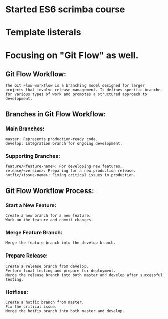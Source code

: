 # Started ES6 scrimba course

# Template listerals

# Focusing on "Git Flow" as well.

## Git Flow Workflow:
    The Git Flow workflow is a branching model designed for larger projects that involve release management. It defines specific branches for various types of work and promotes a structured approach to development.

## Branches in Git Flow Workflow:

### Main Branches:
    master: Represents production-ready code.
    develop: Integration branch for ongoing development.
### Supporting Branches:
    feature/<feature-name>: For developing new features.
    release/<version>: Preparing for a new production release.
    hotfix/<issue-name>: Fixing critical issues in production.

## Git Flow Workflow Process:

### Start a New Feature:
    Create a new branch for a new feature.
    Work on the feature and commit changes.
### Merge Feature Branch:
    Merge the feature branch into the develop branch.
### Prepare Release:
    Create a release branch from develop.
    Perform final testing and prepare for deployment.
    Merge the release branch into both master and develop after successful testing.
### Hotfixes:
    Create a hotfix branch from master.
    Fix the critical issue.
    Merge the hotfix branch into both master and develop.